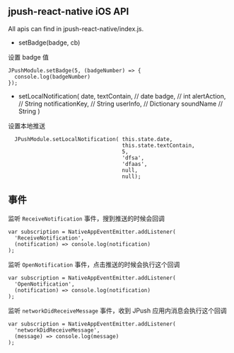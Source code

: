 ## jpush-react-native iOS API

All apis can find in jpush-react-native/index.js.

- setBadge(badge, cb)

设置 badge 值
```
JPushModule.setBadge(5, (badgeNumber) => {
  console.log(badgeNumber)
});
```

- setLocalNotification( date,
                        textContain,     // date
                        badge,           // int
                        alertAction,     // String
                        notificationKey, // String
                        userInfo,   // Dictionary
                        soundName   // String
                        )

设置本地推送
```
  JPushModule.setLocalNotification( this.state.date, 
                                    this.state.textContain,
                                    5, 
                                    'dfsa',
                                    'dfaas',
                                    null,
                                    null);
```

## 事件
监听 `ReceiveNotification` 事件，搜到推送的时候会回调
```
var subscription = NativeAppEventEmitter.addListener(
  'ReceiveNotification',
  (notification) => console.log(notification)
);
```

监听 `OpenNotification` 事件，点击推送的时候会执行这个回调
```
var subscription = NativeAppEventEmitter.addListener(
  'OpenNotification',
  (notification) => console.log(notification)
);
```

监听 `networkDidReceiveMessage` 事件，收到 JPush 应用内消息会执行这个回调
```
var subscription = NativeAppEventEmitter.addListener(
  'networkDidReceiveMessage',
  (message) => console.log(message)
);
```
